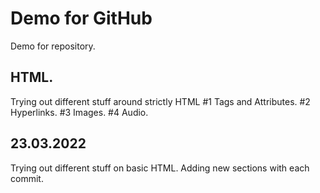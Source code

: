 # Demo for GitHub

Demo for repository.

## HTML.

Trying out different stuff around strictly HTML
#1 Tags and Attributes.
#2 Hyperlinks.
#3 Images.
#4 Audio.

## 23.03.2022

Trying out different stuff on basic HTML. Adding new sections with each commit.
